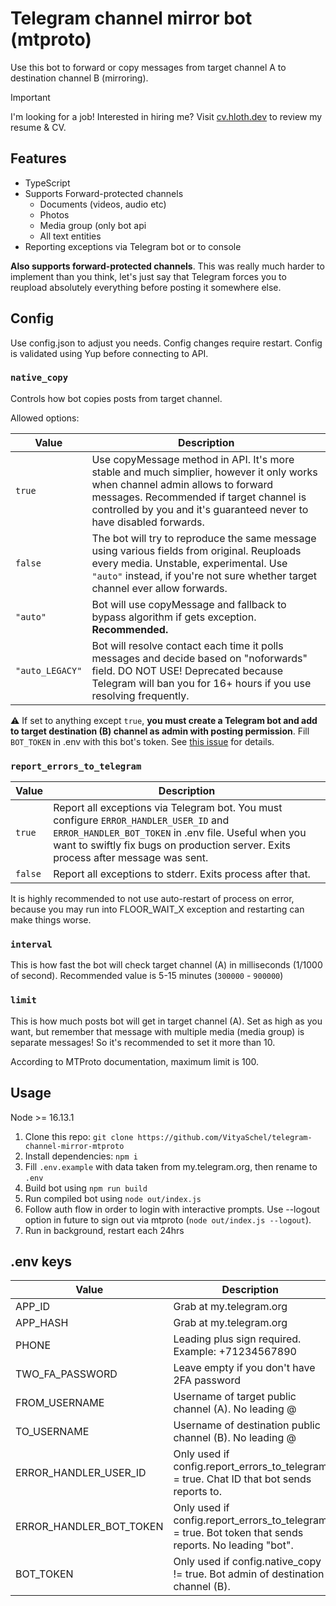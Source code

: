 # Telegram channel mirror bot (mtproto)

Use this bot to forward or copy messages from target channel A to destination channel B (mirroring).

> [!IMPORTANT]
> I'm looking for a job! Interested in hiring me? Visit [cv.hloth.dev](https://cv.hloth.dev) to review my resume & CV.

## Features

- TypeScript
- Supports Forward-protected channels
  - Documents (videos, audio etc)
  - Photos
  - Media group (only bot api
  - All text entities
- Reporting exceptions via Telegram bot or to console

**Also supports forward-protected channels**. This was really much harder to implement than you think, let's just say that Telegram forces you to reupload absolutely everything before posting it somewhere else.

## Config

Use config.json to adjust you needs. Config changes require restart. Config is validated using Yup before connecting to API.

### `native_copy`

Controls how bot copies posts from target channel.

Allowed options:

Value|Description
---|---
`true`|Use copyMessage method in API. It's more stable and much simplier, however it only works when channel admin allows to forward messages. Recommended if target channel is controlled by you and it's guaranteed never to have disabled forwards.
`false`|The bot will try to reproduce the same message using various fields from original. Reuploads every media. Unstable, experimental. Use `"auto"` instead, if you're not sure whether target channel ever allow forwards.
`"auto"`|Bot will use copyMessage and fallback to bypass algorithm if gets exception. **Recommended.**
`"auto_LEGACY"`|Bot will resolve contact each time it polls messages and decide based on "noforwards" field. DO NOT USE! Deprecated because Telegram will ban you for 16+ hours if you use resolving frequently.

⚠️ If set to anything except `true`, **you must create a Telegram bot and add to target destination (B) channel as admin with posting permission**. Fill `BOT_TOKEN` in .env with this bot's token. See [this issue](https://github.com/alik0211/mtproto-core/issues/148) for details.

### `report_errors_to_telegram`

Value|Description
---|---
`true`|Report all exceptions via Telegram bot. You must configure `ERROR_HANDLER_USER_ID` and `ERROR_HANDLER_BOT_TOKEN` in .env file. Useful when you want to swiftly fix bugs on production server. Exits process after message was sent.
`false`|Report all exceptions to stderr. Exits process after that.

It is highly recommended to not use auto-restart of process on error, because you may run into FLOOR_WAIT_X exception and restarting can make things worse.

### `interval`

This is how fast the bot will check target channel (A) in milliseconds (1/1000 of second). Recommended value is 5-15 minutes (`300000` - `900000`)

### `limit`

This is how much posts bot will get in target channel (A). Set as high as you want, but remember that message with multiple media (media group) is separate messages! So it's recommended to set it more than 10.

According to MTProto documentation, maximum limit is 100.

## Usage

Node >= 16.13.1

1. Clone this repo: `git clone https://github.com/VityaSchel/telegram-channel-mirror-mtproto`
2. Install dependencies: `npm i`
3. Fill `.env.example` with data taken from my.telegram.org, then rename to `.env`
4. Build bot using `npm run build`
5. Run compiled bot using `node out/index.js`
6. Follow auth flow in order to login with interactive prompts. Use --logout option in future to sign out via mtproto (`node out/index.js --logout`).
7. Run in background, restart each 24hrs

## .env keys

Value|Description
---|---
APP_ID|Grab at my.telegram.org
APP_HASH|Grab at my.telegram.org
PHONE|Leading plus sign required. Example: +71234567890
TWO_FA_PASSWORD|Leave empty if you don't have 2FA password
FROM_USERNAME|Username of target public channel (A). No leading @
TO_USERNAME|Username of destination public channel (B). No leading @
ERROR_HANDLER_USER_ID|Only used if config.report_errors_to_telegram = true. Chat ID that bot sends reports to.
ERROR_HANDLER_BOT_TOKEN|Only used if config.report_errors_to_telegram = true. Bot token that sends reports. No leading "bot".
BOT_TOKEN|Only used if config.native_copy != true. Bot admin of destination channel (B). 
